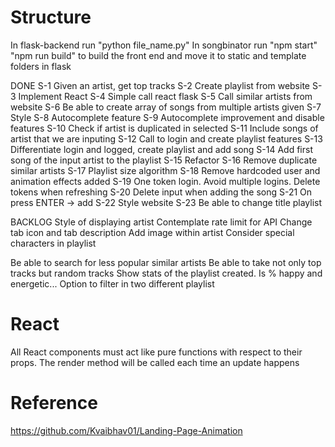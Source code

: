 # Structure

In flask-backend run "python file_name.py"
In songbinator run "npm start"
"npm run build" to build the front end and move it to static and template folders in flask

DONE
S-1 Given an artist, get top tracks
S-2 Create playlist from website
S-3 Implement React
S-4 Simple call react flask
S-5 Call similar artists from website
S-6 Be able to create array of songs from multiple artists given
S-7 Style
S-8 Autocomplete feature
S-9 Autocomplete improvement and disable features
S-10 Check if artist is duplicated in selected
S-11 Include songs of artist that we are inputing
S-12 Call to login and create playlist features
S-13 Differentiate login and logged, create playlist and add song
S-14 Add first song of the input artist to the playlist
S-15 Refactor
S-16 Remove duplicate similar artists
S-17 Playlist size algorithm
S-18 Remove hardcoded user and animation effects added
S-19 One token login. Avoid multiple logins. Delete tokens when refreshing
S-20 Delete input when adding the song
S-21 On press ENTER -> add
S-22 Style website
S-23 Be able to change title playlist

BACKLOG
Style of displaying artist
Contemplate rate limit for API
Change tab icon and tab description
Add image within artist
Consider special characters in playlist


Be able to search for less popular similar artists
Be able to take not only top tracks but random tracks
Show stats of the playlist created. Is % happy and energetic...
Option to filter in two different playlist



# React
All React components must act like pure functions with respect to their props.
The render method will be called each time an update happens


# Reference
https://github.com/Kvaibhav01/Landing-Page-Animation